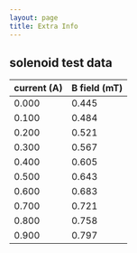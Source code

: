 ```yaml
---
layout: page
title: Extra Info
---
```


## solenoid test data

current (A) | B field (mT)
--- | ---
0.000 | 0.445
0.100 | 0.484
0.200 | 0.521
0.300 | 0.567
0.400 | 0.605
0.500 | 0.643
0.600 | 0.683
0.700 | 0.721
0.800 | 0.758
0.900 | 0.797
